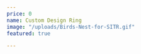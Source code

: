 ```yaml
---
price: 0
name: Custom Design Ring
image: "/uploads/Birds-Nest-for-SITR.gif"
featured: true

---
```

